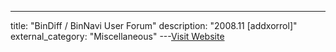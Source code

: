 ---
title: "BinDiff / BinNavi User Forum"
description: "2008.11 [addxorrol]"
external_category: "Miscellaneous"
---[Visit Website](http://addxorrol.blogspot.com/2008/11/bindiff-binnavi-user-forum.html)

